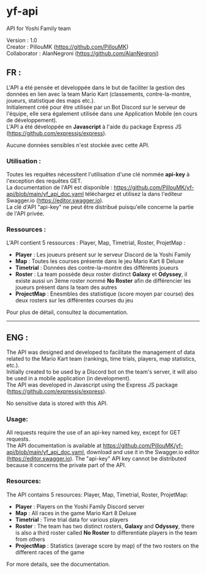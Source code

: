 # yf-api
API for Yoshi Family team  
  
Version : 1.0  
Creator : PillouMK (https://github.com/PillouMK)  
Collaborator : AlanNegroni (https://github.com/AlanNegroni)
## FR :  
L'API a été pensée et développée dans le but de faciliter la gestion des données en lien avec la team Mario Kart (classements, contre-la-montre, joueurs, statistique des maps etc.).  
Initialement créé pour être utilisée par un Bot Discord sur le serveur de l'équipe, elle sera également utilisée dans une Application Mobile (en cours de développement).  
L'API a été développée en **Javascript** à l'aide du package Express JS (https://github.com/expressjs/express).
  
Aucune données sensibles n'est stockée avec cette API.

### Utilisation :
Toutes les requêtes nécessitent l'utilisation d'une clé nommée **api-key** à l'exception des requêtes GET.  
La documentation de l'API est disponible : https://github.com/PillouMK/yf-api/blob/main/yf_api_doc.yaml téléchargez et utilisez la dans l'editeur Swagger.io (https://editor.swagger.io).  
La clé d'API "api-key" ne peut être distribué puisqu'elle concerne la partie de l'API privée. 

### Ressources :
L'API contient 5 ressources : Player, Map, Timetrial, Roster, ProjetMap :  
- **Player** : Les joueurs présent sur le serveur Discord de la Yoshi Family
- **Map** : Toutes les courses présente dans le jeu Mario Kart 8 Deluxe
- **Timetrial** : Données des contre-la-montre des différents joueurs
- **Roster** : La team possède deux roster distinct **Galaxy** et **Odyssey**, il existe aussi un 3ème roster nommé **No Roster** afin de différencier les joueurs présent dans la team des autres
- **ProjectMap** : Enesmbles des statistique (score moyen par course) des deux rosters sur les différentes courses du jeu  

Pour plus de détail, consultez la documentation.
****
## ENG :
The API was designed and developed to facilitate the management of data related to the Mario Kart team (rankings, time trials, players, map statistics, etc.).  
Initially created to be used by a Discord bot on the team's server, it will also be used in a mobile application (in development).  
The API was developed in Javascript using the Express JS package (https://github.com/expressjs/express).   
   
No sensitive data is stored with this API.

### Usage: 
All requests require the use of an api-key named key, except for GET requests.     
The API documentation is available at https://github.com/PillouMK/yf-api/blob/main/yf_api_doc.yaml, download and use it in the Swagger.io editor (https://editor.swagger.io). The "api-key" API key cannot be distributed because it concerns the private part of the API.

### Resources: 
The API contains 5 resources: Player, Map, Timetrial, Roster, ProjetMap:
- **Player** : Players on the Yoshi Family Discord server
- **Map** : All races in the game Mario Kart 8 Deluxe
- **Timetrial** : Time trial data for various players
- **Roster** : The team has two distinct rosters, **Galaxy** and **Odyssey**, there is also a third roster called **No Roster** to differentiate players in the team from others
- **ProjectMap** : Statistics (average score by map) of the two rosters on the different races of the game  
  
For more details, see the documentation.

